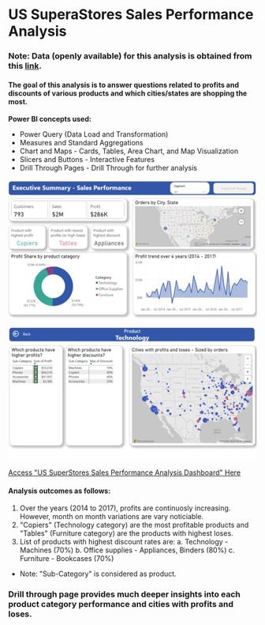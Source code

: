 # US SuperaStores Sales Performance Analysis

### Note: Data (openly available) for this analysis is obtained from this [link](https://www.kaggle.com/datasets/juhi1994/superstore/data).

#### The goal of this analysis is to answer questions related to profits and discounts of various products and which cities/states are shopping the most.  

**Power BI concepts used:**

* Power Query (Data Load and Transformation)
* Measures and Standard Aggregations
* Chart and Maps - Cards, Tables, Area Chart, and Map Visualization
* Slicers and Buttons - Interactive Features
* Drill Through Pages - Drill Through for further analysis

![US SuperStores Sales Performance Analysis Dashboard](/US_SuperStores_SalesPerformance_Dashboard_1.png)

![US SuperStores Sales Performance Analysis Dashboard Drill Through](/US_SuperStores_SalesPerformance_Dashboard_2.png)

[Access "US SuperStores Sales Performance Analysis Dashboard" Here](https://app.powerbi.com/groups/me/reports/8d199023-09b2-4bde-b577-5fa22f7feb48/ae0daf68be708acddded?experience=power-bi)

#### Analysis outcomes as follows:

1. Over the years (2014 to 2017), profits are continuosly increasing. However, month on month variations are vary noticiable. 
2. "Copiers" (Technology category) are the most profitable products and "Tables" (Furniture category) are the products with highest loses.
2. List of products with highest discount rates are:
    a. Technology - Machines (70%)
    b. Office supplies - Appliances, Binders (80%)
    c. Furniture - Bookcases (70%)
* Note: "Sub-Category" is considered as product.

### Drill through page provides much deeper insights into each product category performance and cities with profits and loses. 